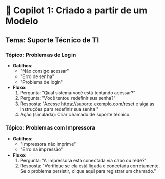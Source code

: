 
# 🤖 Copilot 1: Criado a partir de um Modelo
## Tema: Suporte Técnico de TI

### Tópico: Problemas de Login
- **Gatilhos**:
  - "Não consigo acessar"
  - "Erro de senha"
  - "Problema de login"
- **Fluxo**:
  1. Pergunta: "Qual sistema você está tentando acessar?"
  2. Pergunta: "Você tentou redefinir sua senha?"
  3. Resposta: "Acesse https://suporte.exemplo.com/reset e siga as instruções para redefinir sua senha."
  4. Ação (simulada): Criar chamado de suporte técnico.

### Tópico: Problemas com Impressora
- **Gatilhos**:
  - "Impressora não imprime"
  - "Erro na impressão"
- **Fluxo**:
  1. Pergunta: "A impressora está conectada via cabo ou rede?"
  2. Resposta: "Verifique se ela está ligada e conectada corretamente. Se o problema persistir, clique aqui para registrar um chamado."
